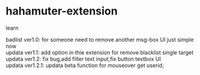 # hahamuter-extension
learn

badlist ver1.0: for someone need to remove another msg-box UI just simple now</br>
updata  ver1.1: add option in thie extension for remove blacklist single target</br>
updata  ver1.2: fix bug,add filter text input,fix button textbox UI</br>
updata  ver1.2.1: updata beta function for mouseover get userid;
